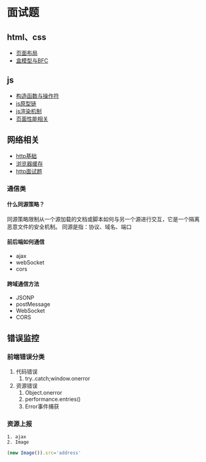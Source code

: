 # 面试题
## html、css
- [页面布局](./html/html.md)
- [盒模型与BFC](./html/css.md)
## js
- [构造函数与操作符](./js/constructor.new.md)
- [js原型链](./js/prototype.md)
- [js渲染机制](./js/渲染.md)
- [页面性能相关](./js/performance.md)

## 网络相关
- [http基础](../../network/basic.md)
- [浏览器缓存](./network/cache.md)
- [http面试题](./network/http.md)
### 通信类
#### 什么同源策略？
同源策略限制从一个源加载的文档或脚本如何与另一个源进行交互，它是一个隔离恶意文件的安全机制。
同源是指：协议、域名、端口

#### 前后端如何通信
- ajax
- webSocket
- cors 
#### 跨域通信方法
- JSONP
- postMessage
- WebSocket
- CORS

## 错误监控
### 前端错误分类
1. 代码错误
   1. try..catch;window.onerror
2. 资源错误
   1. Object.onerror
   2. performance.entries()
   3. Error事件捕获
### 资源上报
    1. ajax
    2. Image
```javascript
(new Image()).src='address'
```
